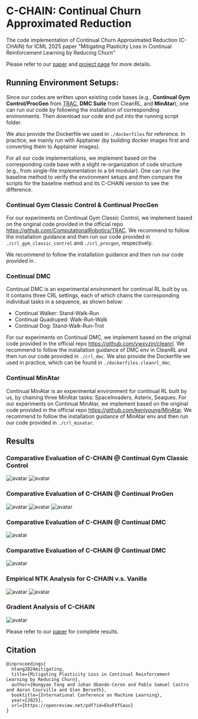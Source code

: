 # C-CHAIN: Continual Churn Approximated Reduction


The code implementation of Continual Churn Approximated Reduction (C-CHAIN) for ICML 2025 paper "Mitigating Plasticity Loss in Continual Reinforcement Learning by Reducing Churn"


Please refer to our [paper](https://openreview.net/pdf?id=EkoFXfSauv) and [project page](https://bluecontra.github.io/C-CHAIN/) for more details.


## Running Environment Setups:

Since our codes are written upon existing code bases (e.g., **Continual Gym Control/ProcGen** from [TRAC](https://github.com/ComputationalRobotics/TRAC), **DMC Suite** from CleanRL, and **MinAtar**), one can run our code by following the installation of corresponding environments.
Then download our code and put into the running script folder.

We also provide the Dockerfile we used in ```./dockerfiles``` for reference. In practice, we mainly run with Apptainer (by building docker images first and converting them to Apptainer images).

For all our code implementations, we implement based on the corresponding code base with a slight re-organization of code structure (e.g., from single-file implementation to a bit modular). 
One can run the baseline method to verify the environment setups and then compare the scripts for the baseline method and its C-CHAIN version to see the difference.


### Continual Gym Classic Control & Continual ProcGen

For our experiments on Continual Gym Classic Control, we implement based on the original code provided in the official repo https://github.com/ComputationalRobotics/TRAC.
We recommend to follow the installation guidance and then run our code provided in ```./crl_gym_classic_control``` and ```./crl_procgen```, respectively.

We recommend to follow the installation guidance and then run our code provided in .

### Continual DMC
Continual DMC is an experimental environment for continual RL built by us. It contains three CRL settings, each of which chains the corresponding individual tasks in a sequence, as shown below:
- Continual Walker: Stand-Walk-Run
- Continual Quadruped: Walk-Run-Walk
- Continual Dog: Stand-Walk-Run-Trot

For our experiments on Continual DMC, we implement based on the original code provided in the official repo https://github.com/vwxyzjn/cleanrl.
We recommend to follow the installation guidance of DMC env in CleanRL and then run our code provided in ```./crl_dmc```.
We also provide the Dockerfile we used in practice, which can be found in ```./dockerfiles.cleanrl_dmc```.


### Continual MinAtar
Continual MinAtar is an experimental environment for continual RL built by us, by chaining three MinAtar tasks: SpaceInvaders, Asterix, Seaques.
For our experiments on Continual MinAtar, we implement based on the original code provided in the official repo https://github.com/kenjyoung/MinAtar.
We recommend to follow the installation guidance of MinAtar env and then run our code provided in ```./crl_minatar```.




## Results

### Comparative Evaluation of C-CHAIN @ Continual Gym Classic Control

![avatar](assets/results_for_crl_gym_control.png)
![avatar](assets/curves_for_crl_gym_control.png)

### Comparative Evaluation of C-CHAIN @ Continual ProGen

![avatar](assets/reliable_metrics_for_crl_procgen.png)
![avatar](assets/results_for_crl_procgen.png)
![avatar](assets/curves_for_crl_procgen.png)

### Comparative Evaluation of C-CHAIN @ Continual DMC

![avatar](assets/results_for_crl_dmc.png)

### Comparative Evaluation of C-CHAIN @ Continual DMC

![avatar](assets/results_for_crl_minatar.png)

### Empirical NTK Analysis for C-CHAIN v.s. Vanilla

![avatar](assets/curves_for_ntk_ana.png)
![avatar](assets/vis_for_ntk_ana.png)

### Gradient Analysis of C-CHAIN

![avatar](assets/grad_ana.png)

Please refer to our [paper](https://openreview.net/pdf?id=EkoFXfSauv) for complete results.


## Citation

```
@inproceedings{
  htang2024mitigating,
  title={Mitigating Plasticity Loss in Continual Reinforcement Learning by Reducing Churn},
  author={Hongyao Tang and Johan Obando-Ceron and Pablo Samuel Castro and Aaron Courville and Glen Berseth},
  booktitle={International Conference on Machine Learning},
  year={2025},
  url={https://openreview.net/pdf?id=EkoFXfSauv}
}
```